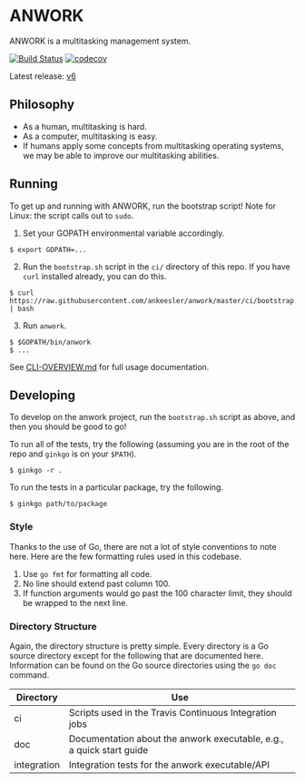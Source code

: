 # ANWORK

ANWORK is a multitasking management system.

[![Build Status](https://travis-ci.org/ankeesler/anwork.svg?branch=master)](https://travis-ci.org/ankeesler/anwork)
[![codecov](https://codecov.io/gh/ankeesler/anwork/branch/master/graph/badge.svg)](https://codecov.io/gh/ankeesler/anwork)

Latest release: [v6](https://github.com/ankeesler/anwork/releases/tag/v6)

## Philosophy

- As a human, multitasking is hard.
- As a computer, multitasking is easy.
- If humans apply some concepts from multitasking operating systems, we may be able to improve our multitasking abilities.

## Running

To get up and running with ANWORK, run the bootstrap script! Note for Linux: the script calls out to `sudo`.

1. Set your GOPATH environmental variable accordingly.
```
$ export GOPATH=...
```
2. Run the `bootstrap.sh` script in the `ci/` directory of this repo. If you have `curl` installed already, you can do this.
```
$ curl https://raw.githubusercontent.com/ankeesler/anwork/master/ci/bootstrap.sh | bash
```
3. Run `anwork`.
```
$ $GOPATH/bin/anwork
$ ...
```

See [CLI-OVERVIEW.md](doc/CLI-OVERVIEW.md) for full usage documentation.

## Developing

To develop on the anwork project, run the `bootstrap.sh` script as above, and then you should be good to go!

To run all of the tests, try the following (assuming you are in the root of the repo and `ginkgo` is on your `$PATH`).
```
$ ginkgo -r .
```

To run the tests in a particular package, try the following.
```
$ ginkgo path/to/package
```

### Style

Thanks to the use of Go, there are not a lot of style conventions to note here. Here are the few
formatting rules used in this codebase.
1. Use `go fmt` for formatting all code.
2. No line should extend past column 100.
3. If function arguments would go past the 100 character limit, they should be wrapped to the next
   line.

### Directory Structure

Again, the directory structure is pretty simple. Every directory is a Go source directory except for
the following that are documented here. Information can be found on the Go source directories using
the `go doc` command.

| Directory | Use |
| --- | --- |
| ci | Scripts used in the Travis Continuous Integration jobs |
| doc | Documentation about the anwork executable, e.g., a quick start guide |
| integration | Integration tests for the anwork executable/API |
